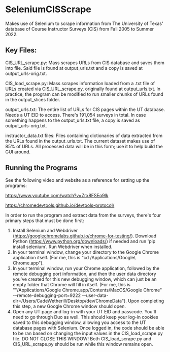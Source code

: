 # SeleniumCISScrape
Makes use of Selenium to scrape information from The University of Texas' database of Course Instructor Surveys (CIS) from Fall 2005 to Summer 2022.

## Key Files:
CIS_URL_scrape.py: Mass scrapes URLs from CIS database and saves them into file. Said file is found at output_urls.txt and a copy is saved at output_urls-orig.txt.

CIS_load_scrape.py: Mass scrapes information loaded from a .txt file of URLs created via CIS_URL_scrape.py, originally found at output_urls.txt. In practice, the program can be modified to run smaller chunks of URLs found in the output_slices folder.

output_urls.txt: The entire list of URLs for CIS pages within the UT database. Needs a UT EID to access. There's 191,054 surveys in total. In case something happens to the output_urls.txt file, a copy is saved as output_urls-orig.txt.

instructor_data.txt files: Files containing dictionaries of data extracted from the URLs found in the output_urls.txt. The current dataset makes use of 85% of URLs. All processed data will be in this form; use it to help build the GUI around.

## Running the Programs

See the following video and website as a reference for setting up the programs: 

https://www.youtube.com/watch?v=Zrx8FSEo9lk

https://chromedevtools.github.io/devtools-protocol/

In order to run the program and extract data from the surveys, there's four primary steps that must be done first:
1. Install Selenium and Webdriver (https://googlechromelabs.github.io/chrome-for-testing/). Download Python (https://www.python.org/downloads/) if needed and run 'pip install selenium'. Run Webdriver when installed.
2. In your terminal window, change your directory to the Google Chrome application itself. (For me, this is "cd /Applications/Google\ Chrome.app").
3. In your terminal window, run your Chrome application, followed by the remote debugging port information, and then the user data directory you've created for this new debugging window, which can just be an empty folder that Chrome will fill in itself. (For me, this is ""/Applications/Google Chrome.app/Contents/MacOS/Google Chrome" --remote-debugging-port=9222 --user-data-dir=/Users/CadeWetherill/Desktop/dev/ChromeData"). Upon completing this step, a new Google Chrome window should open.
4. Open any UT page and log-in with your UT EID and passcode. You'll need to go through Duo as well. This should keep your log-in cookies saved to this debugging window, allowing you access to the UT database pages with Selenium. Once logged in, the code should be able to be ran based on changing the input values in the CIS_load_scrape.py file. DO NOT CLOSE THIS WINDOW! Both CIS_load_scrape.py and CIS_URL_scrape.py should be run while this window remains open.

